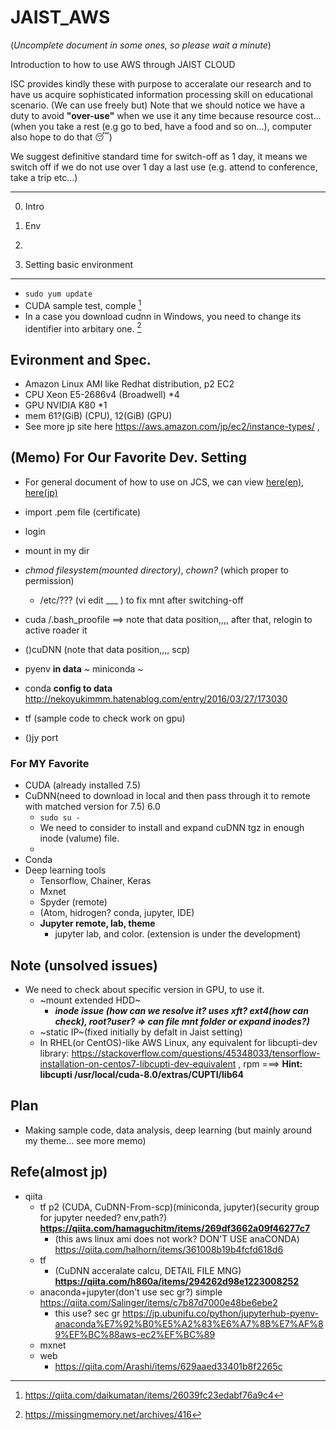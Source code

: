 # JAIST_AWS

(*Uncomplete document in some ones, so please wait a minute*)

Introduction to how to use AWS through JAIST CLOUD

ISC provides kindly these with purpose to acceralate our research and to have us acquire sophisticated information processing skill on educational scenario. (We can use  freely but) Note that we should notice we have a duty to avoid **"over-use"** when we use it any time because resource cost...  (when you take a rest (e.g go to bed, have a food and so on...), computer also hope to do that :sleeping:)

We suggest definitive standard time for switch-off as 1 day, it means we switch off if we do not use over 1 day a last use (e.g. attend to conference, take a trip etc...)
 
------------------------
0. Intro

1. Env
2.
3. Setting basic environment

------------
 - ` sudo yum update `
 - CUDA sample test, comple [^1]
 - In a case you download cudnn in Windows, you need to change its identifier into arbitary one. [^2]

## Evironment and Spec.
- Amazon Linux AMI like Redhat distribution, p2 EC2
- CPU Xeon E5-2686v4 (Broadwell) *4
- GPU NVIDIA K80 *1
- mem 61?(GiB) (CPU), 12(GiB) (GPU)
- See more jp site here https://aws.amazon.com/jp/ec2/instance-types/ ,


## (Memo) For Our Favorite Dev. Setting
- For general document of how to use on JCS, we can view [here(en)](http://www.jaist.ac.jp/iscenter/en/jaist-cloud/cloud/guidebook/), [here(jp)](http://www.jaist.ac.jp/iscenter/fileadmin/Contents/Top-Page/Cloud/Cloud-Service/JAISTCloudService-ja.pdf)

- import .pem file (certificate)
- login
- mount in my dir
- *chmod filesystem(mounted directory)*, *chown?* (which proper to permission)
  - /etc/??? (vi edit ___ ) to fix mnt after switching-off
- cuda   /.bash_proofile ==> note that data position,,,, after that, relogin to active roader it
- ()cuDNN (note that data position,,,, scp)

- pyenv **in data** ~ miniconda ~ 
- conda **config to data** http://nekoyukimmm.hatenablog.com/entry/2016/03/27/173030
- tf (sample code to check work on gpu)
- ()jy port

### For MY Favorite
- CUDA (already installed 7.5)
- CuDNN(need to download in local and then pass through it to remote with matched version for 7.5) 6.0
  - `sudo su -`
  - We need to consider to install and expand cuDNN tgz in enough inode (valume) file.
  - 
- Conda
- Deep learning tools
  - Tensorflow, Chainer, Keras
  - Mxnet
  - Spyder (remote)
  - (Atom, hidrogen? conda, jupyter, IDE)
  - **Jupyter remote, lab, theme**
    - jupyter lab, and color. (extension is under the development)
  
  
  
## Note (unsolved issues)
- We need to check about specific version in GPU, to use it.
  - ~mount extended HDD~
    - ***inode issue (how can we resolve it? uses xft? ext4(how can check), root?user? => can file mnt folder or expand inodes?)***
  - ~static IP~(fixed initially by defalt in Jaist setting)
  - In RHEL(or CentOS)-like AWS Linux, any equivalent for libcupti-dev library: https://stackoverflow.com/questions/45348033/tensorflow-installation-on-centos7-libcupti-dev-equivalent , rpm   ===> **Hint: libcupti	/usr/local/cuda-8.0/extras/CUPTI/lib64**

## Plan
- Making sample code, data analysis, deep learning (but mainly around my theme... see more memo)

## Refe(almost jp)
- qiita
  - tf p2 (CUDA, CuDNN-From-scp)(miniconda, jupyter)(security group for jupyter needed? env,path?) **https://qiita.com/hamaguchitm/items/269df3662a09f46277c7**
    - (this aws linux ami does not work?  DON'T USE anaCONDA) https://qiita.com/halhorn/items/361008b19b4fcfd618d6
  - tf
    - (CuDNN acceralate calcu, DETAIL FILE MNG) **https://qiita.com/h860a/items/294262d98e1223008252**
  - anaconda+jupyter(don't use sec gr?) simple https://qiita.com/Salinger/items/c7b87d7000e48be6ebe2
    - this use? sec gr https://jp.ubunifu.co/python/jupyterhub-pyenv-anaconda%E7%92%B0%E5%A2%83%E6%A7%8B%E7%AF%89%EF%BC%88aws-ec2%EF%BC%89
  - mxnet 
  - web
    - https://qiita.com/Arashi/items/629aaed33401b8f2265c


[^1]: https://qiita.com/daikumatan/items/26039fc23edabf76a9c4
[^2]: https://missingmemory.net/archives/416



